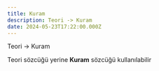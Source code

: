 ```yaml
---
title: Kuram
description: Teori -> Kuram
date: 2024-05-23T17:22:00.000Z
---
```

Teori -> Kuram



Teori sözcüğü yerine **Kuram** sözcüğü kullanılabilir
